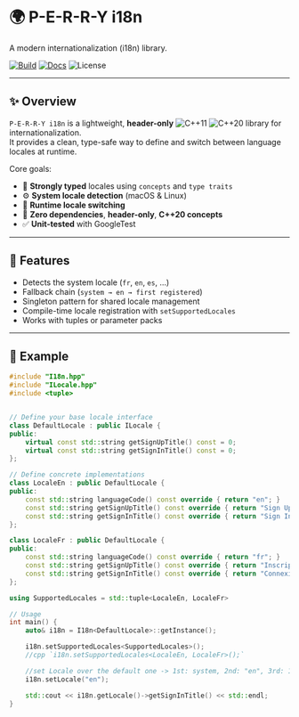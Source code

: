 # 🌍 P-E-R-R-Y i18n  

A modern
internationalization (i18n) library.

[![Build](https://github.com/P-E-R-R-Y/i18n/actions/workflows/cmake.yml/badge.svg)](https://github.com/P-E-R-R-Y/i18n/actions)
[![Docs](https://img.shields.io/badge/docs-doxygen-blue.svg)](https://p-e-r-r-y.github.io/i18n)
![License](https://img.shields.io/badge/license-MIT-green.svg)

---

## ✨ Overview

`P-E-R-R-Y i18n` is a lightweight, **header-only** 
![C++11](https://img.shields.io/badge/C%2B%2B-11-orange.svg)
![C++20](https://img.shields.io/badge/C%2B%2B-20-blue.svg)
library for internationalization.  
It provides a clean, type-safe way to define and switch between language locales at runtime.

Core goals:
- 🧩 **Strongly typed** locales using `concepts` and `type traits`
- ⚙️ **System locale detection** (macOS & Linux)
- 🔄 **Runtime locale switching**
- 🚀 **Zero dependencies**, **header-only**, **C++20 concepts**
- ✅ **Unit-tested** with GoogleTest

---

## 🧱 Features

- Detects the system locale (`fr`, `en`, `es`, …)
- Fallback chain (`system → en → first registered`)
- Singleton pattern for shared locale management
- Compile-time locale registration with `setSupportedLocales`
- Works with tuples or parameter packs

---

## 🧩 Example

```cpp
#include "I18n.hpp"
#include "ILocale.hpp"
#include <tuple>


// Define your base locale interface
class DefaultLocale : public ILocale {
public:
    virtual const std::string getSignUpTitle() const = 0;
    virtual const std::string getSignInTitle() const = 0;
};

// Define concrete implementations
class LocaleEn : public DefaultLocale {
public:
    const std::string languageCode() const override { return "en"; }
    const std::string getSignUpTitle() const override { return "Sign Up"; }
    const std::string getSignInTitle() const override { return "Sign In"; }
};

class LocaleFr : public DefaultLocale {
public:
    const std::string languageCode() const override { return "fr"; }
    const std::string getSignUpTitle() const override { return "Inscription"; }
    const std::string getSignInTitle() const override { return "Connexion"; }
};

using SupportedLocales = std::tuple<LocaleEn, LocaleFr>

// Usage
int main() {
    auto& i18n = I18n<DefaultLocale>::getInstance();

    i18n.setSupportedLocales<SupportedLocales>();
    //cpp `i18n.setSupportedLocales<LocaleEn, LocaleFr>();`

    //set Locale over the default one -> 1st: system, 2nd: "en", 3rd: 1st_one
    i18n.setLocale("en");

    std::cout << i18n.getLocale()->getSignInTitle() << std::endl;
}
```